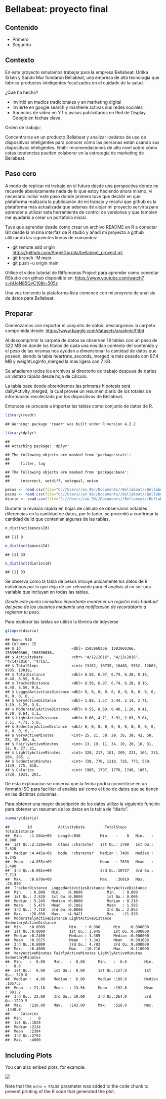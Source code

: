 Bellabeat: proyecto final
================

## Contenido

- Primero
- Segundo

## Contexto

En este proyecto simulamos trabajar para la empresa Bellabeat. Urška
Sršen y Sando Mur fundaron Bellabeat, una empresa de alta tecnología que
fabrica productos inteligentes focalizados en el cuidado de la salud.

¿Qué ha hecho?

- Invirtió en medios tradicionales y en marketing digital
- Invierte en google search y mantiene activas sus redes sociales
- Anuncios de video en YT y avisos publicitarios en Red de Display
  Google en fechas clave.

Orden de trabajo:

Concentrarse en un producto Bellabeat y analizar losdatos de uso de
dispositivos inteligentes para conocer cómo las personas están usando
sus dispositivos inteligentes. Emitir recomendaciones de alto nivel
sobre cómo estas tendencias pueden colaborar en la estrategia de
marketing de Bellabeat.

## Paso cero

A modo de replicar mi trabajo en el futuro desde una perspectiva donde
no recuerde absolutamente nada de lo que estoy haciendo ahora mismo, vi
necesario incluir este paso donde primero tuve que decidir en que
plataforma realizaria la publicación de mi trabajo y resolví que github
es la plataforma más actualizada que ademas de alojar mi proyecto
serviría para aprender a utilizar esta herramienta de control de
versiones y que tambien me ayudaría a crear un portafolio inicial.

Tuve que aprender desde como crear un archivo README en R a conectar Git
desde la misma interfaz de R studio y añadí mi proyecto a github
utilizando las siguientes lineas de comandos:

- git remote add origin
  <https://github.com/AngelGurrola/bellabeat_proyect.git>
- git branch -M main
- git push -u origin main

Utilice el video tutorial de Riffomonas Project para aprender como
conectar RStudio con github disponible en:
<https://www.youtube.com/watch?v=bUoN85QvC10&t=505s>

Una vez teniendo la plataforma lista comence con mi proyecto de analisis
de datos para Bellabeat.

## Preparar

Comenzamos con importar el conjunto de datos: descargamos la carpeta
comprimida desde: <https://www.kaggle.com/datasets/arashnic/fitbit>

Al descomprimir la carpeta de datos se observan 18 tablas con un peso de
322 MB en donde los titulos de cada una nos dan contexto del contenido y
el peso de las mismas nos ayudan a dimensionar la cantidad de datos que
poseen, siendo la tabla heartrate_seconds_merged la más pesada con 87.4
MB y weightLogInfo_merged la mas lígera con 7 KB.

Se añadieron todos los archivos al directorio de trabajo despues de
darles un vistazo rápido desde hoja de cálculo.

La tabla base desde obtendremos las primeras hipotesis será
dailyActivity_merged, la cual provee un resumen diario de los totales de
información recolectada por los dispositivos de Bellabeat.

Entonces se procede a importar las tablas como conjunto de datos de R.

``` r
library(readr)
```

    ## Warning: package 'readr' was built under R version 4.2.2

``` r
library(dplyr)
```

    ## 
    ## Attaching package: 'dplyr'

    ## The following objects are masked from 'package:stats':
    ## 
    ##     filter, lag

    ## The following objects are masked from 'package:base':
    ## 
    ##     intersect, setdiff, setequal, union

``` r
pesos <- read.csv(file="C://Users//an_96//Documents//Bellabeat//Bellabeat//archive//Fitabase Data 4.12.16-5.12.16//weightLogInfo_merged.csv")
pasos <- read.csv(file="C://Users//an_96//Documents//Bellabeat//Bellabeat//archive//Fitabase Data 4.12.16-5.12.16//hourlySteps_merged.csv")
diario <- read.csv(file="C://Users//an_96//Documents//Bellabeat//Bellabeat//archive//Fitabase Data 4.12.16-5.12.16//dailyActivity_merged.csv")
```

Durante la revisión rápida en hojas de cálculo se observaron notables
diferencias en la cantidad de datos, por lo tanto, se procedió a
confirmar la cantidad de Id que contenian algunas de las tablas.

``` r
n_distinct(pesos$Id)
```

    ## [1] 8

``` r
n_distinct(pasos$Id)
```

    ## [1] 33

``` r
n_distinct(diario$Id)
```

    ## [1] 33

Se observa como la tabla de pesos inlcuye unicamente los datos de 8
individuos por lo que deja de ser relevante para el analisis al no ser
una variable que incluyan en todas las tablas.

*Desde este punto considero importante mantener un registro más habitual
del peso de los usuarios mediante una notificación de recordatorio a
registrar tu peso.*

Para explorar las tablas se utilizó la libreria de tidyverse

``` r
glimpse(diario)
```

    ## Rows: 940
    ## Columns: 15
    ## $ Id                       <dbl> 1503960366, 1503960366, 1503960366, 150396036…
    ## $ ActivityDate             <chr> "4/12/2016", "4/13/2016", "4/14/2016", "4/15/…
    ## $ TotalSteps               <int> 13162, 10735, 10460, 9762, 12669, 9705, 13019…
    ## $ TotalDistance            <dbl> 8.50, 6.97, 6.74, 6.28, 8.16, 6.48, 8.59, 9.8…
    ## $ TrackerDistance          <dbl> 8.50, 6.97, 6.74, 6.28, 8.16, 6.48, 8.59, 9.8…
    ## $ LoggedActivitiesDistance <dbl> 0, 0, 0, 0, 0, 0, 0, 0, 0, 0, 0, 0, 0, 0, 0, …
    ## $ VeryActiveDistance       <dbl> 1.88, 1.57, 2.44, 2.14, 2.71, 3.19, 3.25, 3.5…
    ## $ ModeratelyActiveDistance <dbl> 0.55, 0.69, 0.40, 1.26, 0.41, 0.78, 0.64, 1.3…
    ## $ LightActiveDistance      <dbl> 6.06, 4.71, 3.91, 2.83, 5.04, 2.51, 4.71, 5.0…
    ## $ SedentaryActiveDistance  <dbl> 0, 0, 0, 0, 0, 0, 0, 0, 0, 0, 0, 0, 0, 0, 0, …
    ## $ VeryActiveMinutes        <int> 25, 21, 30, 29, 36, 38, 42, 50, 28, 19, 66, 4…
    ## $ FairlyActiveMinutes      <int> 13, 19, 11, 34, 10, 20, 16, 31, 12, 8, 27, 21…
    ## $ LightlyActiveMinutes     <int> 328, 217, 181, 209, 221, 164, 233, 264, 205, …
    ## $ SedentaryMinutes         <int> 728, 776, 1218, 726, 773, 539, 1149, 775, 818…
    ## $ Calories                 <int> 1985, 1797, 1776, 1745, 1863, 1728, 1921, 203…

De esta exploracion se observa que la fecha podría convertirse en un
formato ISO para facilitar el analisis así como el tipo de datos que se
tienen en las distintas columnas.

Para obtener una mayor descripción de los datos utilizo la siguiente
función para obtener un resumen de los datos en la tabla de “diario”.

``` r
summary(diario)
```

    ##        Id            ActivityDate         TotalSteps    TotalDistance   
    ##  Min.   :1.504e+09   Length:940         Min.   :    0   Min.   : 0.000  
    ##  1st Qu.:2.320e+09   Class :character   1st Qu.: 3790   1st Qu.: 2.620  
    ##  Median :4.445e+09   Mode  :character   Median : 7406   Median : 5.245  
    ##  Mean   :4.855e+09                      Mean   : 7638   Mean   : 5.490  
    ##  3rd Qu.:6.962e+09                      3rd Qu.:10727   3rd Qu.: 7.713  
    ##  Max.   :8.878e+09                      Max.   :36019   Max.   :28.030  
    ##  TrackerDistance  LoggedActivitiesDistance VeryActiveDistance
    ##  Min.   : 0.000   Min.   :0.0000           Min.   : 0.000    
    ##  1st Qu.: 2.620   1st Qu.:0.0000           1st Qu.: 0.000    
    ##  Median : 5.245   Median :0.0000           Median : 0.210    
    ##  Mean   : 5.475   Mean   :0.1082           Mean   : 1.503    
    ##  3rd Qu.: 7.710   3rd Qu.:0.0000           3rd Qu.: 2.053    
    ##  Max.   :28.030   Max.   :4.9421           Max.   :21.920    
    ##  ModeratelyActiveDistance LightActiveDistance SedentaryActiveDistance
    ##  Min.   :0.0000           Min.   : 0.000      Min.   :0.000000       
    ##  1st Qu.:0.0000           1st Qu.: 1.945      1st Qu.:0.000000       
    ##  Median :0.2400           Median : 3.365      Median :0.000000       
    ##  Mean   :0.5675           Mean   : 3.341      Mean   :0.001606       
    ##  3rd Qu.:0.8000           3rd Qu.: 4.782      3rd Qu.:0.000000       
    ##  Max.   :6.4800           Max.   :10.710      Max.   :0.110000       
    ##  VeryActiveMinutes FairlyActiveMinutes LightlyActiveMinutes SedentaryMinutes
    ##  Min.   :  0.00    Min.   :  0.00      Min.   :  0.0        Min.   :   0.0  
    ##  1st Qu.:  0.00    1st Qu.:  0.00      1st Qu.:127.0        1st Qu.: 729.8  
    ##  Median :  4.00    Median :  6.00      Median :199.0        Median :1057.5  
    ##  Mean   : 21.16    Mean   : 13.56      Mean   :192.8        Mean   : 991.2  
    ##  3rd Qu.: 32.00    3rd Qu.: 19.00      3rd Qu.:264.0        3rd Qu.:1229.5  
    ##  Max.   :210.00    Max.   :143.00      Max.   :518.0        Max.   :1440.0  
    ##     Calories   
    ##  Min.   :   0  
    ##  1st Qu.:1828  
    ##  Median :2134  
    ##  Mean   :2304  
    ##  3rd Qu.:2793  
    ##  Max.   :4900

## Including Plots

You can also embed plots, for example:

![](README_files/figure-gfm/pressure-1.png)<!-- -->

Note that the `echo = FALSE` parameter was added to the code chunk to
prevent printing of the R code that generated the plot.
